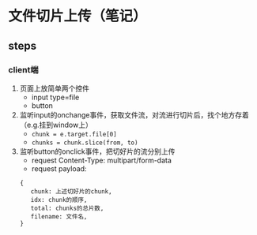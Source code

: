# 文件切片上传（笔记）
## steps
### client端
1. 页面上放简单两个控件
   - input type=file
   - button
2. 监听input的onchange事件，获取文件流，对流进行切片后，找个地方存着（e.g.挂到window上）
   - `chunk = e.target.file[0]` 
   - `chunks = chunk.slice(from, to)`
3. 监听button的onclick事件，把切好片的流分别上传
   - request Content-Type: multipart/form-data
   - request payload: 
    ```
    {
       chunk: 上述切好片的chunk,
       idx: chunk的顺序,
       total: chunks的总片数,
       filename: 文件名,
    }
    ```

